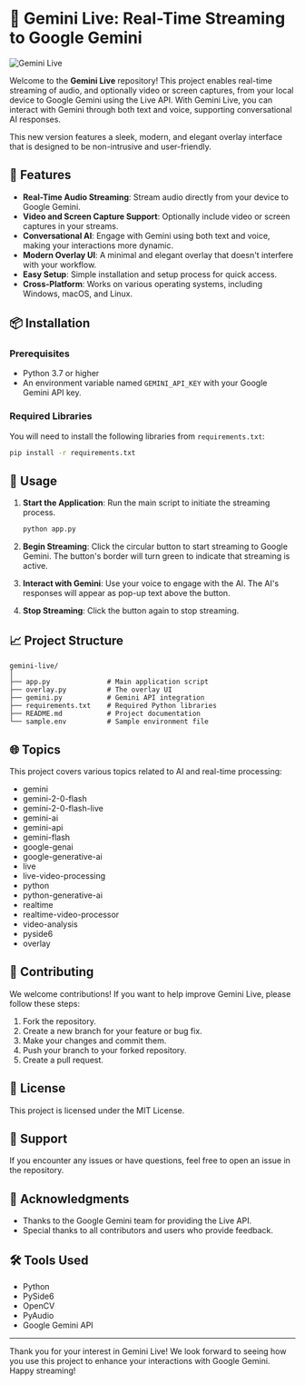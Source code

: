 # 🎥 Gemini Live: Real-Time Streaming to Google Gemini

![Gemini Live](https://img.shields.io/badge/Gemini_Live-Real--Time_Streaming-blue)

Welcome to the **Gemini Live** repository! This project enables real-time streaming of audio, and optionally video or screen captures, from your local device to Google Gemini using the Live API. With Gemini Live, you can interact with Gemini through both text and voice, supporting conversational AI responses.

This new version features a sleek, modern, and elegant overlay interface that is designed to be non-intrusive and user-friendly.

## 🚀 Features

- **Real-Time Audio Streaming**: Stream audio directly from your device to Google Gemini.
- **Video and Screen Capture Support**: Optionally include video or screen captures in your streams.
- **Conversational AI**: Engage with Gemini using both text and voice, making your interactions more dynamic.
- **Modern Overlay UI**: A minimal and elegant overlay that doesn't interfere with your workflow.
- **Easy Setup**: Simple installation and setup process for quick access.
- **Cross-Platform**: Works on various operating systems, including Windows, macOS, and Linux.

## 📦 Installation

### Prerequisites

- Python 3.7 or higher
- An environment variable named `GEMINI_API_KEY` with your Google Gemini API key.

### Required Libraries

You will need to install the following libraries from `requirements.txt`:

```bash
pip install -r requirements.txt
```

## 🔧 Usage

1. **Start the Application**: Run the main script to initiate the streaming process.

   ```bash
   python app.py
   ```

2. **Begin Streaming**: Click the circular button to start streaming to Google Gemini. The button's border will turn green to indicate that streaming is active.

3. **Interact with Gemini**: Use your voice to engage with the AI. The AI's responses will appear as pop-up text above the button.

4. **Stop Streaming**: Click the button again to stop streaming.

## 📈 Project Structure

```
gemini-live/
│
├── app.py              # Main application script
├── overlay.py          # The overlay UI
├── gemini.py           # Gemini API integration
├── requirements.txt    # Required Python libraries
├── README.md           # Project documentation
└── sample.env          # Sample environment file
```

## 🌐 Topics

This project covers various topics related to AI and real-time processing:

- gemini
- gemini-2-0-flash
- gemini-2-0-flash-live
- gemini-ai
- gemini-api
- gemini-flash
- google-genai
- google-generative-ai
- live
- live-video-processing
- python
- python-generative-ai
- realtime
- realtime-video-processor
- video-analysis
- pyside6
- overlay

## 🤝 Contributing

We welcome contributions! If you want to help improve Gemini Live, please follow these steps:

1. Fork the repository.
2. Create a new branch for your feature or bug fix.
3. Make your changes and commit them.
4. Push your branch to your forked repository.
5. Create a pull request.

## 📄 License

This project is licensed under the MIT License.

## 💬 Support

If you encounter any issues or have questions, feel free to open an issue in the repository.

## 🎉 Acknowledgments

- Thanks to the Google Gemini team for providing the Live API.
- Special thanks to all contributors and users who provide feedback.

## 🛠️ Tools Used

- Python
- PySide6
- OpenCV
- PyAudio
- Google Gemini API

---

Thank you for your interest in Gemini Live! We look forward to seeing how you use this project to enhance your interactions with Google Gemini. Happy streaming!